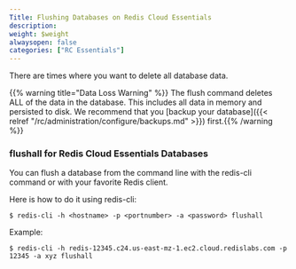 ```yaml
---
Title: Flushing Databases on Redis Cloud Essentials
description:
weight: $weight
alwaysopen: false
categories: ["RC Essentials"]
---
```

There are times where you want to delete all database data.

{{% warning title="Data Loss Warning" %}} The flush command deletes ALL of the data in the database. This
includes all data in memory and persisted to disk. We recommend that you
[backup your database]({{< relref "/rc/administration/configure/backups.md" >}}) first.{{% /warning %}}

### flushall for Redis Cloud Essentials Databases

You can flush a database from the command line with the redis-cli command or with
your favorite Redis client.

Here is how to do it using redis-cli:

```src
$ redis-cli -h <hostname> -p <portnumber> -a <password> flushall
```

Example:

```src
$ redis-cli -h redis-12345.c24.us-east-mz-1.ec2.cloud.redislabs.com -p 12345 -a xyz flushall
```
